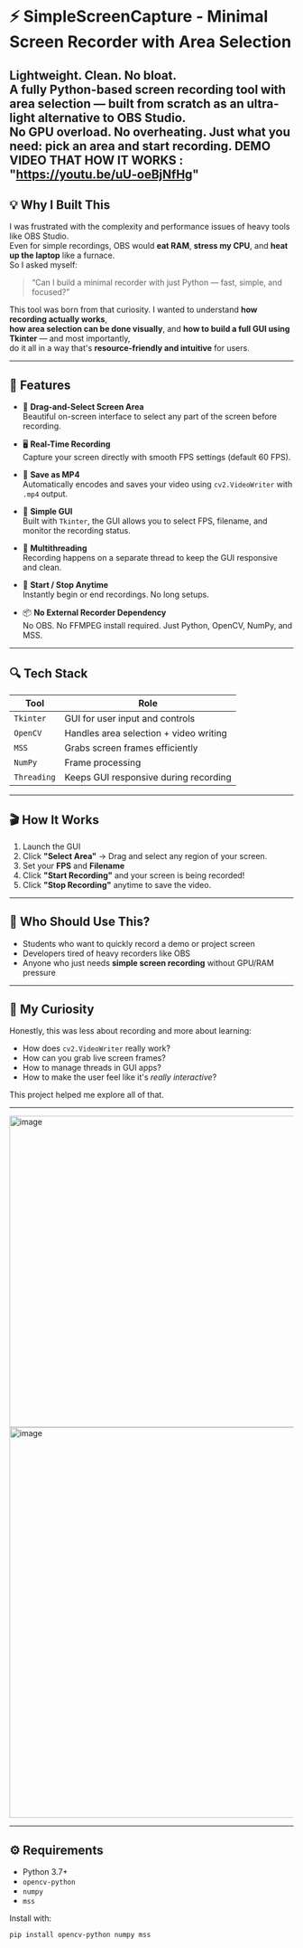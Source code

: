 # ⚡ SimpleScreenCapture - Minimal Screen Recorder with Area Selection

Lightweight. Clean. No bloat.  
A fully Python-based screen recording tool with area selection — built from scratch as an ultra-light alternative to OBS Studio.  
No GPU overload. No overheating. Just what you need: pick an area and start recording.
DEMO VIDEO THAT HOW IT WORKS : "https://youtu.be/uU-oeBjNfHg"
---

## 💡 Why I Built This

I was frustrated with the complexity and performance issues of heavy tools like OBS Studio.  
Even for simple recordings, OBS would **eat RAM**, **stress my CPU**, and **heat up the laptop** like a furnace.  
So I asked myself:

> “Can I build a minimal recorder with just Python — fast, simple, and focused?”

This tool was born from that curiosity. I wanted to understand **how recording actually works**,  
**how area selection can be done visually**, and **how to build a full GUI using Tkinter** — and most importantly,  
do it all in a way that's **resource-friendly and intuitive** for users.

---

## 🚀 Features

- 🎯 **Drag-and-Select Screen Area**  
  Beautiful on-screen interface to select any part of the screen before recording.

- 🖥️ **Real-Time Recording**  
  Capture your screen directly with smooth FPS settings (default 60 FPS).

- 💾 **Save as MP4**  
  Automatically encodes and saves your video using `cv2.VideoWriter` with `.mp4` output.

- 🔧 **Simple GUI**  
  Built with `Tkinter`, the GUI allows you to select FPS, filename, and monitor the recording status.

- 🧠 **Multithreading**  
  Recording happens on a separate thread to keep the GUI responsive and clean.

- 🛑 **Start / Stop Anytime**  
  Instantly begin or end recordings. No long setups.

- 📦 **No External Recorder Dependency**  
  No OBS. No FFMPEG install required. Just Python, OpenCV, NumPy, and MSS.

---

## 🔍 Tech Stack

| Tool      | Role                                  |
|-----------|----------------------------------------|
| `Tkinter` | GUI for user input and controls        |
| `OpenCV`  | Handles area selection + video writing |
| `MSS`     | Grabs screen frames efficiently        |
| `NumPy`   | Frame processing                       |
| `Threading` | Keeps GUI responsive during recording |

---

## 🎬 How It Works

1. Launch the GUI
2. Click **"Select Area"** → Drag and select any region of your screen.
3. Set your **FPS** and **Filename**
4. Click **"Start Recording"** and your screen is being recorded!
5. Click **"Stop Recording"** anytime to save the video.

---

## 🧠 Who Should Use This?

- Students who want to quickly record a demo or project screen
- Developers tired of heavy recorders like OBS
- Anyone who just needs **simple screen recording** without GPU/RAM pressure

---

## 🧪 My Curiosity

Honestly, this was less about recording and more about learning:
- How does `cv2.VideoWriter` really work?
- How can you grab live screen frames?
- How to manage threads in GUI apps?
- How to make the user feel like it's *really interactive*?

This project helped me explore all of that.

---

<img width="1157" height="551" alt="image" src="https://github.com/user-attachments/assets/4eeb3786-d584-45f5-87e0-a21ea7e5e2fc" />
<img width="1257" height="691" alt="image" src="https://github.com/user-attachments/assets/23a3ac9e-4f10-4ead-ac15-fd459aad8f71" />


---

## ⚙️ Requirements

- Python 3.7+
- `opencv-python`
- `numpy`
- `mss`

Install with:

```bash
pip install opencv-python numpy mss


